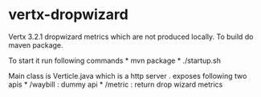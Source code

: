 # vertx-dropwizard
Vertx 3.2.1 dropwizard metrics which are not produced locally. To build do maven package. 

 To start it run  following commands 
            * mvn package 
            * ./startup.sh


Main class is Verticle.java which is a http server . exposes following two apis 
            * /waybill : dummy api
            * /metric  : return drop wizard metrics 




